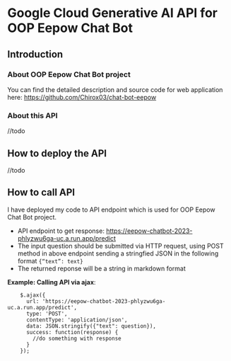 # Google Cloud Generative AI API for OOP Eepow Chat Bot

## Introduction

### About OOP Eepow Chat Bot project

You can find the detailed description and source code for web application here: https://github.com/Chirox03/chat-bot-eepow

### About this API
//todo

## How to deploy the API
//todo

## How to call API

I have deployed my code to API endpoint which is used for OOP Eepow Chat Bot project.

* API endpoint to get response: https://eepow-chatbot-2023-phlyzwu6ga-uc.a.run.app/predict
* The input question should be submitted via HTTP request, using POST method in above endpoint sending a stringfied JSON in the following format `{“text”: text}`
* The returned reponse will be a string in markdown format

**Example: Calling API via ajax**: 
```
    $.ajax({
      url: 'https://eepow-chatbot-2023-phlyzwu6ga-uc.a.run.app/predict',
      type: 'POST',
      contentType: 'application/json',
      data: JSON.stringify({"text": question}),
      success: function(response) {
        //do something with response
      }
    });
```
